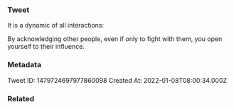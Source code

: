 ### Tweet
It is a dynamic of all interactions:

By acknowledging other people, even if only to fight with them, you open yourself to their influence.

### Metadata
Tweet ID: 1479724697977860098
Created At: 2022-01-08T08:00:34.000Z

### Related

